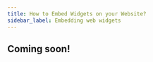 ```yaml
---
title: How to Embed Widgets on your Website?
sidebar_label: Embedding web widgets
---
```


## Coming soon!
